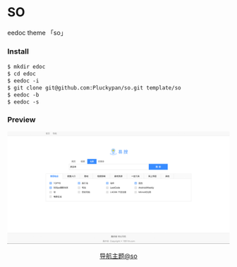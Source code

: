 # SO
eedoc theme 「so」

### Install
```
$ mkdir edoc
$ cd edoc
$ eedoc -i
$ git clone git@github.com:Pluckypan/so.git template/so
$ eedoc -b
$ eedoc -s
```

### Preview

<div align="center">

![eedoc](preview.jpg)

[导航主题@so](http://www.1991th.com/so/)

</div>